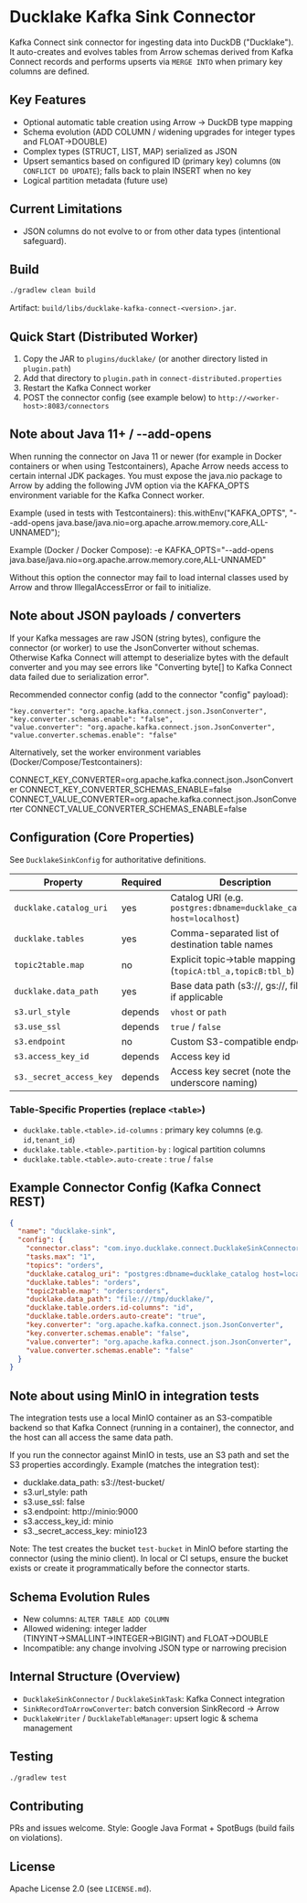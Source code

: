 # Ducklake Kafka Sink Connector

Kafka Connect sink connector for ingesting data into DuckDB ("Ducklake"). It auto-creates and evolves tables from Arrow schemas derived from Kafka Connect records and performs upserts via `MERGE INTO` when primary key columns are defined.

## Key Features
- Optional automatic table creation using Arrow -> DuckDB type mapping
- Schema evolution (ADD COLUMN / widening upgrades for integer types and FLOAT→DOUBLE)
- Complex types (STRUCT, LIST, MAP) serialized as JSON
- Upsert semantics based on configured ID (primary key) columns (`ON CONFLICT DO UPDATE`); falls back to plain INSERT when no key
- Logical partition metadata (future use)

## Current Limitations
- JSON columns do not evolve to or from other data types (intentional safeguard).

## Build
```bash
./gradlew clean build
```
Artifact: `build/libs/ducklake-kafka-connect-<version>.jar`.

## Quick Start (Distributed Worker)
1. Copy the JAR to `plugins/ducklake/` (or another directory listed in `plugin.path`)
2. Add that directory to `plugin.path` in `connect-distributed.properties`
3. Restart the Kafka Connect worker
4. POST the connector config (see example below) to `http://<worker-host>:8083/connectors`

## Note about Java 11+ / --add-opens
When running the connector on Java 11 or newer (for example in Docker containers or when using Testcontainers), Apache Arrow needs access to certain internal JDK packages. You must expose the java.nio package to Arrow by adding the following JVM option via the KAFKA_OPTS environment variable for the Kafka Connect worker.

Example (used in tests with Testcontainers):
this.withEnv("KAFKA_OPTS", "--add-opens java.base/java.nio=org.apache.arrow.memory.core,ALL-UNNAMED");

Example (Docker / Docker Compose):
-e KAFKA_OPTS="--add-opens java.base/java.nio=org.apache.arrow.memory.core,ALL-UNNAMED"

Without this option the connector may fail to load internal classes used by Arrow and throw IllegalAccessError or fail to initialize.

## Note about JSON payloads / converters
If your Kafka messages are raw JSON (string bytes), configure the connector (or worker) to use the JsonConverter without schemas. Otherwise Kafka Connect will attempt to deserialize bytes with the default converter and you may see errors like "Converting byte[] to Kafka Connect data failed due to serialization error".

Recommended connector config (add to the connector "config" payload):
```
"key.converter": "org.apache.kafka.connect.json.JsonConverter",
"key.converter.schemas.enable": "false",
"value.converter": "org.apache.kafka.connect.json.JsonConverter",
"value.converter.schemas.enable": "false"
```
Alternatively, set the worker environment variables (Docker/Compose/Testcontainers):

CONNECT_KEY_CONVERTER=org.apache.kafka.connect.json.JsonConverter
CONNECT_KEY_CONVERTER_SCHEMAS_ENABLE=false
CONNECT_VALUE_CONVERTER=org.apache.kafka.connect.json.JsonConverter
CONNECT_VALUE_CONVERTER_SCHEMAS_ENABLE=false

## Configuration (Core Properties)
See `DucklakeSinkConfig` for authoritative definitions.

| Property                | Required | Description                                                          |
|-------------------------|----------|----------------------------------------------------------------------|
| `ducklake.catalog_uri`  | yes      | Catalog URI (e.g. `postgres:dbname=ducklake_catalog host=localhost`) |
| `ducklake.tables`       | yes      | Comma-separated list of destination table names                      |
| `topic2table.map`       | no       | Explicit topic→table mapping (`topicA:tbl_a,topicB:tbl_b`)           |
| `ducklake.data_path`    | yes      | Base data path (s3://, gs://, file://) if applicable                 |
| `s3.url_style`          | depends  | `vhost` or `path`                                                    |
| `s3.use_ssl`            | depends  | `true` / `false`                                                     |
| `s3.endpoint`           | no       | Custom S3-compatible endpoint                                        |
| `s3.access_key_id`      | depends  | Access key id                                                        |
| `s3._secret_access_key` | depends  | Access key secret (note the underscore naming)                       |

### Table-Specific Properties (replace `<table>`)
- `ducklake.table.<table>.id-columns` : primary key columns (e.g. `id,tenant_id`)
- `ducklake.table.<table>.partition-by` : logical partition columns
- `ducklake.table.<table>.auto-create` : `true` / `false`

## Example Connector Config (Kafka Connect REST)
```json
{
  "name": "ducklake-sink",
  "config": {
    "connector.class": "com.inyo.ducklake.connect.DucklakeSinkConnector",
    "tasks.max": "1",
    "topics": "orders",
    "ducklake.catalog_uri": "postgres:dbname=ducklake_catalog host=localhost user=duck password=duck",
    "ducklake.tables": "orders",
    "topic2table.map": "orders:orders",
    "ducklake.data_path": "file:///tmp/ducklake/",
    "ducklake.table.orders.id-columns": "id",
    "ducklake.table.orders.auto-create": "true",
    "key.converter": "org.apache.kafka.connect.json.JsonConverter",
    "key.converter.schemas.enable": "false",
    "value.converter": "org.apache.kafka.connect.json.JsonConverter",
    "value.converter.schemas.enable": "false"
  }
}
```

## Note about using MinIO in integration tests
The integration tests use a local MinIO container as an S3-compatible backend so that Kafka Connect (running in a container), the connector, and the host can all access the same data path.

If you run the connector against MinIO in tests, use an S3 path and set the S3 properties accordingly. Example (matches the integration test):

- ducklake.data_path: s3://test-bucket/
- s3.url_style: path
- s3.use_ssl: false
- s3.endpoint: http://minio:9000
- s3.access_key_id: minio
- s3._secret_access_key: minio123

Note: The test creates the bucket `test-bucket` in MinIO before starting the connector (using the minio client). In local or CI setups, ensure the bucket exists or create it programmatically before the connector starts.

## Schema Evolution Rules
- New columns: `ALTER TABLE ADD COLUMN`
- Allowed widening: integer ladder (TINYINT→SMALLINT→INTEGER→BIGINT) and FLOAT→DOUBLE
- Incompatible: any change involving JSON type or narrowing precision

## Internal Structure (Overview)
- `DucklakeSinkConnector` / `DucklakeSinkTask`: Kafka Connect integration
- `SinkRecordToArrowConverter`: batch conversion SinkRecord → Arrow
- `DucklakeWriter` / `DucklakeTableManager`: upsert logic & schema management

## Testing
```bash
./gradlew test
```

## Contributing
PRs and issues welcome. Style: Google Java Format + SpotBugs (build fails on violations).

## License
Apache License 2.0 (see `LICENSE.md`).
